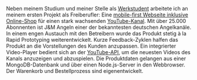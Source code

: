 Neben meinem Studium und meiner Stelle als [Werkstudent](/#bkk-linde) arbeitete ich an meinem ersten Projekt als Freiberufler: Eine <a href="https://jmangeln.de/" target="_blank">mobile-first Webseite inklusive Online-Shop</a> für einen stark wachsenden <a href="https://www.youtube.com/@jonas9192" target="_blank">YouTube-Kanal</a>. Mit über 25.000 Abonnenten ist J&M Angeln einer der bekanntesten deutschen Angelkanäle. In einem engen Austauch mit den Betreibern wurde das Produkt stetig à la Rapid Prototyping weiterentwickelt. Kurze Feedback-Zyklen halfen das Produkt an die Vorstellungen des Kunden anzupassen. Ein integrierter Video-Player bedient sich an der <a href="https://developers.google.com/youtube/v3" target="_blank">YouTube-API</a>, um die neuesten Videos des Kanals anzuzeigen und abzuspielen. Die Produktdaten gelangen aus einer MongoDB-Datenbank und über einen Node.js-Server in den Webbrowser. Der Warenkorb und Bestellprozess sind eigenentwickelt.
